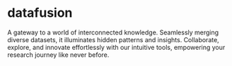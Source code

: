 # datafusion
A gateway to a world of interconnected knowledge. Seamlessly merging diverse datasets, it illuminates hidden patterns and insights. Collaborate, explore, and innovate effortlessly with our intuitive tools, empowering your research journey like never before.
